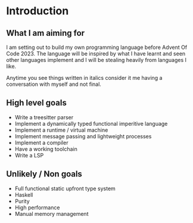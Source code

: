 # Introduction

## What I am aiming for

I am setting out to build my own programming language before Advent Of Code 2023.
The language will be inspired by what I have learnt and seen other languages implement and I will be stealing heavily from languages I like.

Anytime you see things written in italics consider it me having a conversation with myself and not final.

## High level goals

- Write a treesitter parser
- Implement a dynamically typed functional imperitive language
- Implement a runtime / virtual machine
- Implement message passing and lightweight processes
- Implement a compiler
- Have a working toolchain
- Write a LSP

## Unlikely / Non goals
- Full functional static upfront type system
- Haskell
- Purity
- High performance
- Manual memory management

